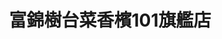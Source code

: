 ---
title: "富錦樹台菜香檳101旗艦店"
description: "富錦樹台菜香檳101旗艦店"
layout: shop
keywords:
  - 美食競賽
  - 台灣美食
  - 美食精選
datePublished: "2025-06-30"
dateModified: "2025-07-04"
city: "台北市"
district: "信義區"
address: "110台北市信義區市府路45號5 樓"
phone: "0281017770"
geo: "25.034235704553243, 121.56479335089682"
google_map: "https://maps.app.goo.gl/zTjaiqEAZyWeDVbX9"
footinder: ""
official: "https://www.fujintreeshop.com/"
award:
  - name: "500盤"
    year: "2024"
    entries:
      - dishes:
          - "油淋蟹黃麻婆豆腐"
          - "剝皮辣椒滑蛋"

---
